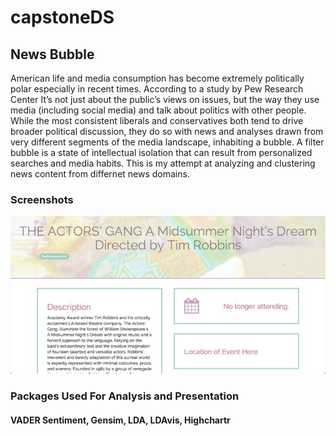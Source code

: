 # capstoneDS
## News Bubble
American life and media consumption has become extremely politically polar especially in recent times. According to a study by Pew Research Center It’s not just about the public’s views on issues, but the way they use media (including social media) and talk about politics with other people. While the most consistent liberals and conservatives both tend to drive broader political discussion, they do so with news and analyses drawn from very different segments of the media landscape, inhabiting a bubble. A filter bubble is a state of intellectual isolation that can result from personalized searches and media habits. This is my attempt at analyzing and clustering news content from differnet news domains.
### Screenshots
![Image1](https://raw.githubusercontent.com/bchiatt/enlighTN/master/docs/screenshots/Slide06.jpg)

### Packages Used For Analysis and Presentation
#### VADER Sentiment, Gensim, LDA, LDAvis, Highchartr
 

